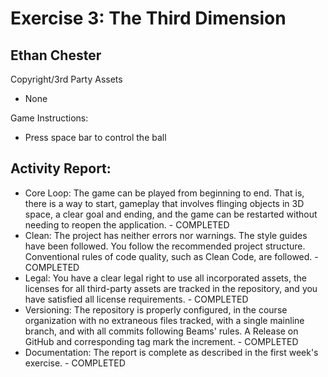 # Exercise 3: The Third Dimension
## Ethan Chester
Copyright/3rd Party Assets
+ None

Game Instructions:
+ Press space bar to control the ball

## Activity Report:

+ Core Loop: The game can be played from beginning to end. That is, there is a way to start, gameplay that involves flinging objects in 3D space, a clear goal and ending, and the game can be restarted without needing to reopen the application. - COMPLETED
+ Clean: The project has neither errors nor warnings. The style guides have been followed. You follow the recommended project structure. Conventional rules of code quality, such as Clean Code, are followed. - COMPLETED
+ Legal: You have a clear legal right to use all incorporated assets, the licenses for all third-party assets are tracked in the repository, and you have satisfied all license requirements. - COMPLETED
+ Versioning: The repository is properly configured, in the course organization with no extraneous files tracked, with a single mainline branch, and with all commits following Beams' rules. A Release on GitHub and corresponding tag mark the increment. - COMPLETED
+ Documentation: The report is complete as described in the first week's exercise. - COMPLETED
